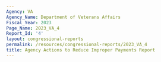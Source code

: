 ```yaml
---
Agency: VA
Agency_Name: Department of Veterans Affairs
Fiscal_Year: 2023
Page_Name: 2023_VA_4
Report_Id: '4'
layout: congressional-reports
permalink: /resources/congressional-reports/2023_VA_4
title: Agency Actions to Reduce Improper Payments Report
---
```

